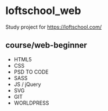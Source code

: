 # loftschool_web

Study project for https://loftschool.com/

## course/web-beginner

* HTML5
* CSS
* PSD TO CODE
* SASS
* JS / jQuery
* SVG
* GIT 
* WORLDPRESS


